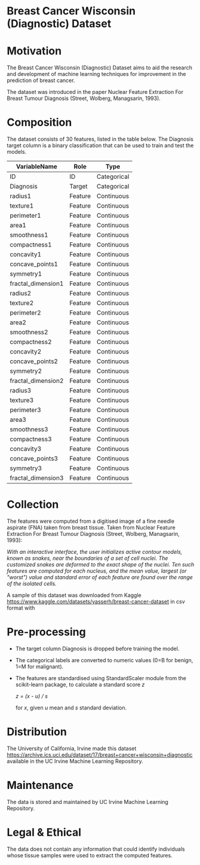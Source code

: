 # Breast Cancer Wisconsin (Diagnostic) Dataset


# Motivation

The Breast Cancer Wisconsin (Diagnostic) Dataset aims to aid the research and development of machine learning techniques for improvement in the prediction of breast cancer.

The dataset was introduced in the paper Nuclear Feature Extraction For Breast Tumour Diagnosis (Street, Wolberg, Managsarin, 1993).


# Composition
The dataset consists of 30 features, listed in the table below.  The Diagnosis target column is a binary classification that can be used to train and test the models.

| VariableName       | 	Role                   | 	Type             |
|--------------------|-------------------------|-------------------|
| ID                 | 	ID                     | 	Categorical      |
| Diagnosis          | 	Target                 | 	Categorical      |
| radius1            | 	Feature                | 	Continuous       |
| texture1           | 	Feature                | 	Continuous       |
| perimeter1         | 	Feature                | 	Continuous       |
| area1              | 	Feature                | 	Continuous       |
| smoothness1        | 	Feature                | 	Continuous       |
| compactness1       | 	Feature                | 	Continuous       |
| concavity1         | 	Feature                | 	Continuous       |
| concave_points1    | 	Feature                | 	Continuous       |
| symmetry1          | 	Feature                | 	Continuous       |
| fractal_dimension1 | 	Feature                | 	Continuous       |
| radius2            | 	Feature                | 	Continuous       |
| texture2           | 	Feature                | 	Continuous       |
| perimeter2         | 	Feature                | 	Continuous       |
| area2              | 	Feature                | 	Continuous       |
| smoothness2        | 	Feature                | 	Continuous       |
| compactness2       | 	Feature                | 	Continuous       |
| concavity2         | 	Feature                | 	Continuous       |
| concave_points2    | 	Feature                | 	Continuous       |
| symmetry2          | 	Feature                | 	Continuous       |
| fractal_dimension2 | 	Feature                | 	Continuous       |
| radius3            | 	Feature                | 	Continuous       |
| texture3           | 	Feature                | 	Continuous       |
| perimeter3         | 	Feature                | 	Continuous       |
| area3              | 	Feature                | 	Continuous       |
| smoothness3        | 	Feature                | 	Continuous       |
| compactness3       | 	Feature                | 	Continuous       |
| concavity3         | 	Feature                | 	Continuous       |
| concave_points3    | 	Feature                | 	Continuous       |
| symmetry3          | 	Feature                | 	Continuous       |
| fractal_dimension3 | 	Feature                | 	Continuous       |


# Collection
The features were computed from a digitised image of a fine needle aspirate (FNA) taken from breast tissue.  Taken from Nuclear Feature Extraction For Breast Tumour Diagnosis (Street, Wolberg, Managsarin, 1993):

_With an interactive interface, the user initializes active contour models, known as snakes, near the boundaries of a set of cell nuclei.  The customized snakes are deformed to the exact shape of the nuclei.  Ten such features are computed for each nucleus, and the mean value, largest (or "worst") value and standard error of each feature are found over the range of the isolated cells._

A sample of this dataset was downloaded from Kaggle https://www.kaggle.com/datasets/yasserh/breast-cancer-dataset in csv format with 

# Pre-processing
* The target column Diagnosis is dropped before training the model.
* The categorical labels are converted to numeric values (0=B for benign, 1=M for malignant).
* The features are standardised using StandardScaler module from the scikit-learn package, to calculate a standard score *z*

  *z = (x - u) / s*

    for *x*, given *u* mean and *s* standard deviation.


# Distribution 
The University of California, Irvine made this dataset https://archive.ics.uci.edu/dataset/17/breast+cancer+wisconsin+diagnostic available in the UC Irvine Machine Learning Repository.

# Maintenance
The data is stored and maintained by UC Irvine Machine Learning Repository.

# Legal & Ethical
The data does not contain any information that could identify individuals whose tissue samples were used to extract the computed features.